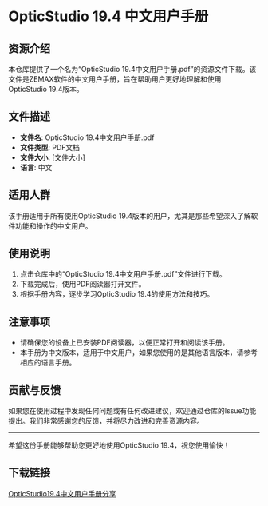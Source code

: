 # OpticStudio 19.4 中文用户手册

## 资源介绍

本仓库提供了一个名为“OpticStudio 19.4中文用户手册.pdf”的资源文件下载。该文件是ZEMAX软件的中文用户手册，旨在帮助用户更好地理解和使用OpticStudio 19.4版本。

## 文件描述

- **文件名**: OpticStudio 19.4中文用户手册.pdf
- **文件类型**: PDF文档
- **文件大小**: [文件大小]
- **语言**: 中文

## 适用人群

该手册适用于所有使用OpticStudio 19.4版本的用户，尤其是那些希望深入了解软件功能和操作的中文用户。

## 使用说明

1. 点击仓库中的“OpticStudio 19.4中文用户手册.pdf”文件进行下载。
2. 下载完成后，使用PDF阅读器打开文件。
3. 根据手册内容，逐步学习OpticStudio 19.4的使用方法和技巧。

## 注意事项

- 请确保您的设备上已安装PDF阅读器，以便正常打开和阅读该手册。
- 本手册为中文版本，适用于中文用户，如果您使用的是其他语言版本，请参考相应的语言手册。

## 贡献与反馈

如果您在使用过程中发现任何问题或有任何改进建议，欢迎通过仓库的Issue功能提出。我们非常感谢您的反馈，并将尽力改进和完善资源内容。

---

希望这份手册能够帮助您更好地使用OpticStudio 19.4，祝您使用愉快！

## 下载链接

[OpticStudio19.4中文用户手册分享](https://pan.quark.cn/s/b44e9b38f0ab)
